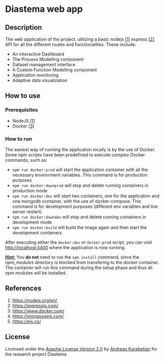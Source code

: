 # Diastema web app

## Description
The web application of the project, utilizing a basic nodejs [[1]](#1) express [[2]](#2) API for all the different routes and functionalities. These include:
- An interactive Dashboard
- The Process Modelling component
- Dataset management interface
- A Custom Function Modelling component
- Application monitoring
- Adaptive data visualization

## How to use

### Prerequisites
- NodeJS [[1]](#1)
- Docker [[3]](#3)

### How to run

The easiest way of running the application locally is by the use of Docker. Some npm scripts have been predefined to execute complex Docker commands, such as:
- `npm run docker:prod` will start the application container with all the necessary environment variables. This command is for production purposes
- `npm run docker:downprod` will stop and delete running containers in production mode
- `npm run docker:dev` will start two containers, one for the application and one mongodb container, with the use of docker-compose. This command is for development purposes (different env variables and live server restart)
- `npm run docker:downdev` will stop and delete running containers in development mode
- `npm run docker:build` will build the image again and then start the development containers

After executing either the `docker:dev` or `docker:prod` script, you can visit [http://localhost:5400](http://localhost:5400) where the application is now running.

<ins>**Hint:**</ins> You **do not** need to run the `npm install` command, since the *npm_modules* directory is blocked from transfering to the docker container. The container will run this command during the setup phase and thus all npm modules will be installed.

## References
1. <a id="1">https://nodejs.org/en/</a>
2. <a id="2">https://expressjs.com/</a>
3. <a id="3">https://www.docker.com/</a>
4. <a id="4">https://mongoosejs.com/</a>
5. <a id="5">https://ejs.co/</a>

## License
Licensed under the [Apache License Version 2.0](README) by [Andreas Karabetian](https://github.com/adreaskar) for the research project Diastema
